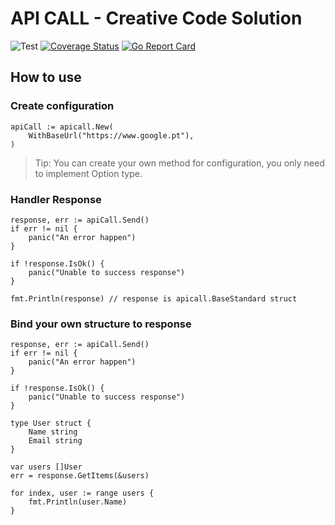 # API CALL - Creative Code Solution    

![Test](https://github.com/gravataLonga/api-call/workflows/Test/badge.svg?branch=master)
[![Coverage Status](https://coveralls.io/repos/github/gravataLonga/api-call/badge.svg?branch=master)](https://coveralls.io/github/gravataLonga/api-call?branch=master)
[![Go Report Card](https://goreportcard.com/badge/github.com/gravatalonga/api-call)](https://goreportcard.com/badge/github.com/gravatalonga/api-call)   


## How to use  

### Create configuration

```
apiCall := apicall.New(
    WithBaseUrl("https://www.google.pt"),
)
```

> Tip: You can create your own method for configuration, you only need to implement Option type.  

### Handler Response  

```
response, err := apiCall.Send()
if err != nil {
    panic("An error happen")
}

if !response.IsOk() {
    panic("Unable to success response")
}

fmt.Println(response) // response is apicall.BaseStandard struct
```

### Bind your own structure to response  

```
response, err := apiCall.Send()
if err != nil {
    panic("An error happen")
}

if !response.IsOk() {
    panic("Unable to success response")
}

type User struct {
    Name string
    Email string
}

var users []User
err = response.GetItems(&users)

for index, user := range users {
    fmt.Println(user.Name)
}
```

